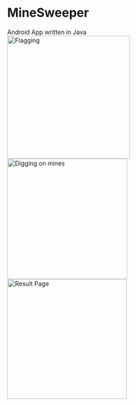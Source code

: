 # MineSweeper
Android App written in Java <br />
<img width="283" alt="Flagging" src="https://user-images.githubusercontent.com/109812678/192076412-966fa3aa-7d9a-4d78-bd15-da17a8e4bbbf.png">
<img width="277" alt="Digging on mines" src="https://user-images.githubusercontent.com/109812678/192076375-c85a3fed-18c1-455f-8f67-a749e4d8b01d.png">
<img width="276" alt="Result Page" src="https://user-images.githubusercontent.com/109812678/192076574-f5a87ee2-24d3-469c-a612-8907b1b49957.png">
